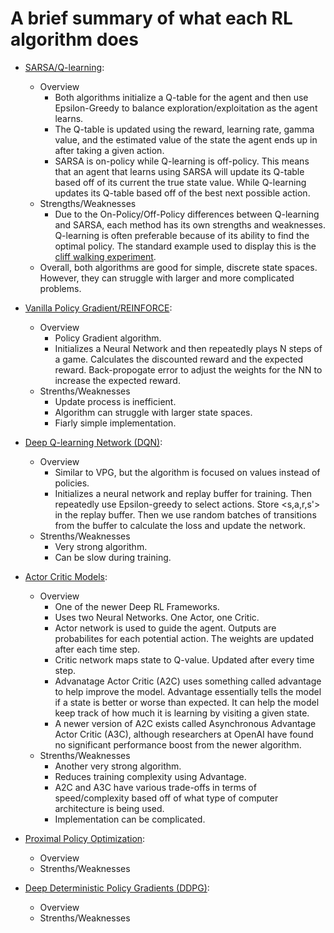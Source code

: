 # A brief summary of what each RL algorithm does

- [SARSA/Q-learning](https://www.cse.unsw.edu.au/~cs9417ml/RL1/algorithms.html): 
    - Overview
        - Both algorithms initialize a Q-table for the agent and then use Epsilon-Greedy 
to balance exploration/exploitation as the agent learns.
        - The Q-table is updated using the reward, learning rate, gamma value, 
and the estimated value of the state the agent ends up in after taking a given action.
        - SARSA is on-policy while Q-learning is off-policy. This means that an 
agent that learns using SARSA will update its Q-table based off of its current the
true state value. While Q-learning updates its Q-table based off of the best next 
possible action.
    - Strengths/Weaknesses
        - Due to the On-Policy/Off-Policy differences between Q-learning and SARSA,
each method has its own strengths and weaknesses. Q-learning is often preferable 
because of its ability to find the optimal policy. The standard example used to display
this is the [cliff walking experiment](https://github.com/cvhu/CliffWalking).
    - Overall, both algorithms are good for simple, discrete state spaces. However,
they can struggle with larger and more complicated problems.

- [Vanilla Policy Gradient/REINFORCE](https://spinningup.openai.com/en/latest/algorithms/vpg.html#background):
    - Overview
        - Policy Gradient algorithm.
        - Initializes a Neural Network and then repeatedly plays N steps of a game. Calculates the discounted reward and the expected reward. Back-propogate error to adjust
the weights for the NN to increase the expected reward.
    - Strenths/Weaknesses
        - Update process is inefficient.
        - Algorithm can struggle with larger state spaces.
        - Fiarly simple implementation.


- [Deep Q-learning Network (DQN)](https://www.cs.toronto.edu/~vmnih/docs/dqn.pdf):
    - Overview
        - Similar to VPG, but the algorithm is focused on values instead of policies.
        - Initializes a neural network and replay buffer for training. Then repeatedly use Epsilon-greedy to select actions. Store <s,a,r,s'> in the replay buffer. 
Then we use random batches of transitions from the buffer to calculate the loss and update the network.
    - Strenths/Weaknesses
        - Very strong algorithm.
        - Can be slow during training.


- [Actor Critic Models](https://arxiv.org/pdf/1602.01783.pdf):
    - Overview
         - One of the newer Deep RL Frameworks.
         - Uses two Neural Networks. One Actor, one Critic.
         - Actor network is used to guide the agent. Outputs are probabilites for each potential action. The weights are updated after each time step.
         - Critic network maps state to Q-value. Updated after every time step.
         - Advanatage Actor Critic (A2C) uses something called advantage to help improve the model. Advantage essentially tells the model if a state is better
or worse than expected. It can help the model keep track of how much it is learning by visiting a given state.
         - A newer version of A2C exists called Asynchronous Advantage Actor Critic (A3C), although researchers at OpenAI have found no significant performance boost
from the newer algorithm.
    - Strenths/Weaknesses
         - Another very strong algorithm.
         - Reduces training complexity using Advantage.
         - A2C and A3C have various trade-offs in terms of speed/complexity based off of what type of computer architecture is being used.
         - Implementation can be complicated.

- [Proximal Policy Optimization](https://spinningup.openai.com/en/latest/algorithms/ppo.html):
    - Overview
    - Strenths/Weaknesses

- [Deep Deterministic Policy Gradients (DDPG)](https://spinningup.openai.com/en/latest/algorithms/ddpg.html):
    - Overview
    - Strenths/Weaknesses